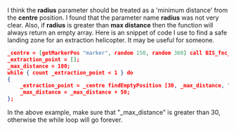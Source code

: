 
I think the **radius** parameter should be treated as a 'minimum distance' from the **centre** position. I found that the parameter name **radius** was not very clear. Also, if **radius** is greater than **max distance** then the function will always return an empty array. Here is an snippet of code I use to find a safe landing zone for an extraction helicopter. It may be useful for someone.
```json
_centre = [getMarkerPos "marker", random 150, random 360] call BIS_fnc_relPos;
_extraction_point = [];
_max_distance = 100;
while { count _extraction_point < 1 } do
{
	_extraction_point = _centre findEmptyPosition [30, _max_distance, "UH60M_EP1"];
	_max_distance = _max_distance + 50;
};
```
In the above example, make sure that "_max_distance" is greater than 30, otherwise the while loop will go forever.